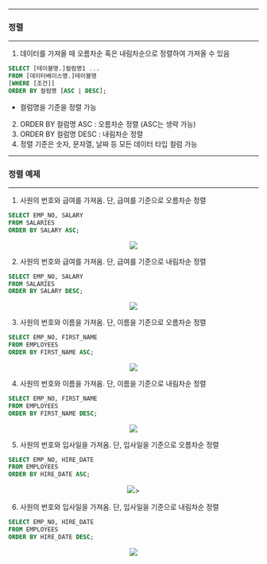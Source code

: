 -----
### 정렬
-----
1. 데이터를 가져올 때 오름차순 혹은 내림차순으로 정렬하여 가져올 수 있음
```sql
SELECT [테이블명.]컬럼명1 ...
FROM [데이터베이스명.]테이블명
[WHERE [조건]]
ORDER BY 컬럼명 [ASC | DESC];
```
  - 컬럼명을 기준을 정렬 가능
2. ORDER BY 컬럼명 ASC : 오름차순 정렬 (ASC는 생략 가능)
3. ORDER BY 컬럼명 DESC : 내림차순 정렬
4. 정렬 기준은 숫자, 문자열, 날짜 등 모든 데이터 타입 컬럼 가능

-----
### 정렬 예제
-----
1. 사원의 번호와 급여를 가져옴. 단, 급여를 기준으로 오름차순 정렬
```sql
SELECT EMP_NO, SALARY
FROM SALARIES
ORDER BY SALARY ASC;
```
<div align="center">
<img src="https://github.com/sooyounghan/HTTP/assets/34672301/be954a5d-72aa-43ae-b308-7cfb61b14881">
</div>

2. 사원의 번호와 급여를 가져옴. 단, 급여를 기준으로 내림차순 정렬
```sql
SELECT EMP_NO, SALARY
FROM SALARIES
ORDER BY SALARY DESC;
```
<div align="center">
<img src="https://github.com/sooyounghan/HTTP/assets/34672301/b4efe8bc-1236-4344-8bbd-77218c3ecb3b">
</div>

3. 사원의 번호와 이름을 가져옴. 단, 이름을 기준으로 오름차순 정렬
```sql
SELECT EMP_NO, FIRST_NAME
FROM EMPLOYEES
ORDER BY FIRST_NAME ASC;
```
<div align="center">
<img src="https://github.com/sooyounghan/HTTP/assets/34672301/0638996a-90db-49e3-9c6f-3e3ae5013ffd">
</div>

4. 사원의 번호와 이름을 가져옴. 단, 이름을 기준으로 내림차순 정렬
```sql
SELECT EMP_NO, FIRST_NAME
FROM EMPLOYEES
ORDER BY FIRST_NAME DESC;
```
<div align="center">
<img src="https://github.com/sooyounghan/HTTP/assets/34672301/78e0d189-a32d-4288-bb5d-31d05a139baf">
</div>

5. 사원의 번호와 입사일을 가져옴. 단, 입사일을 기준으로 오름차순 정렬
```sql
SELECT EMP_NO, HIRE_DATE
FROM EMPLOYEES
ORDER BY HIRE_DATE ASC;
```
<div align="center">
<img src="https://github.com/sooyounghan/HTTP/assets/34672301/abf87ff2-c0fb-42a4-9d23-71b40c773223">>
</div>

6. 사원의 번호와 입사일을 가져옴. 단, 입사일을 기준으로 내림차순 정렬
```sql
SELECT EMP_NO, HIRE_DATE
FROM EMPLOYEES
ORDER BY HIRE_DATE DESC;
```
<div align="center">
<img src="https://github.com/sooyounghan/HTTP/assets/34672301/ead9cb0a-9573-492d-9f36-e09b9180d42d">
</div>
